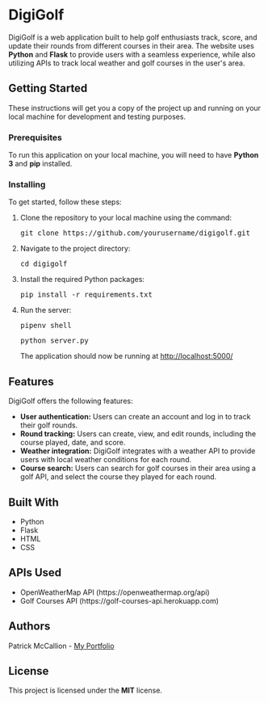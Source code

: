 <h1>DigiGolf</h1>
<p>DigiGolf is a web application built to help golf enthusiasts track, score, and update their rounds from different courses in their area. The website uses <strong>Python</strong> and <strong>Flask</strong> to provide users with a seamless experience, while also utilizing APIs to track local weather and golf courses in the user's area.</p>
<h2>Getting Started</h2>
<p>These instructions will get you a copy of the project up and running on your local machine for development and testing purposes.</p>
<h3>Prerequisites</h3>
<p>To run this application on your local machine, you will need to have <strong>Python 3</strong> and <strong>pip</strong> installed.</p>
<h3>Installing</h3>
<p>To get started, follow these steps:</p>
<ol>
<li>Clone the repository to your local machine using the command:</li>
<pre>
git clone https://github.com/yourusername/digigolf.git
</pre>
<li>Navigate to the project directory:</li>
<pre>
cd digigolf
</pre>
<li>Install the required Python packages:</li>
<pre>
pip install -r requirements.txt
</pre>
<li>Run the server:</li>
<pre>
pipenv shell
</pre>
<pre>
python server.py
</pre>
<p>The application should now be running at <a href="http://localhost:5000/">http://localhost:5000/</a></p>
</ol>
<h2>Features</h2>
<p>DigiGolf offers the following features:</p>
<ul>
<li><strong>User authentication:</strong> Users can create an account and log in to track their golf rounds.</li>
<li><strong>Round tracking:</strong> Users can create, view, and edit rounds, including the course played, date, and score.</li>
<li><strong>Weather integration:</strong> DigiGolf integrates with a weather API to provide users with local weather conditions for each round.</li>
<li><strong>Course search:</strong> Users can search for golf courses in their area using a golf API, and select the course they played for each round.</li>
</ul>
<h2>Built With</h2>
<ul>
<li>Python</li>
<li>Flask</li>
<li>HTML</li>
<li>CSS</li>
</ul>
<h2>APIs Used</h2>
<ul>
<li>OpenWeatherMap API (https://openweathermap.org/api)</li>
<li>Golf Courses API (https://golf-courses-api.herokuapp.com)</li>
</ul>
<h2>Authors</h2>
<p>Patrick McCallion - <a href="https://www.patrickmccallion.com/">My Portfolio</a></p>
<h2>License</h2>
<p>This project is licensed under the <strong>MIT</strong> license.</p>
